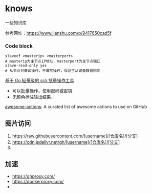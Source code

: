 # knows
一些知识库

参考网址：https://www.jianshu.com/p/9417650cad5f


### Code block
```
slaveof <masterip> <masterport>
# masterip为主节点IP地址，masterport为主节点端口
slave-read-only yes                     
# 从节点只做读操作，不做写操作，保证主从设备数据相同
```


[基于 Go 轻量级的 ssh 批量操作工具](https://github.com/shanghai-edu/multissh)

  - 可以批量操作，使用密码或密钥
  - 无颜色标注输出结果，

[awesome-actions](https://github.com/sdras/awesome-actions): A curated list of awesome actions to use on GitHub

## 图片访问

1. https://raw.githubusercontent.com/[username]/[仓库名]/[分支]
2. https://cdn.jsdelivr.net/gh/[username]/[仓库名]/[分支]
2. 

## 加速
- https://ghproxy.com/
- https://dockerproxy.com/
- 
